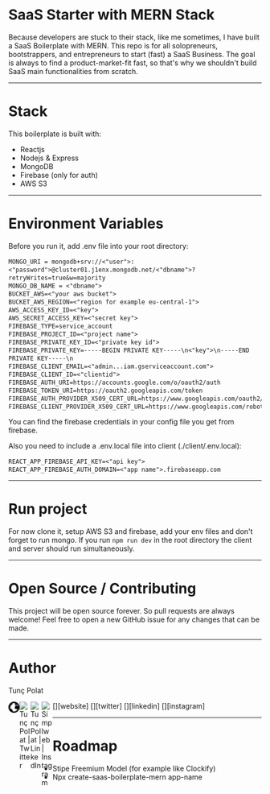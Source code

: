 # SaaS Starter with MERN Stack

Because developers are stuck to their stack, like me sometimes, I have built a SaaS Boilerplate with MERN. This repo is for all solopreneurs, bootstrappers, and entrepreneurs to start (fast) a SaaS Business. The goal is always to find a product-market-fit fast, so that's why we shouldn't build SaaS main functionalities from scratch.

---

# Stack

This boilerplate is built with:

- Reactjs
- Nodejs & Express
- MongoDB
- Firebase (only for auth)
- AWS S3

---

# Environment Variables

Before you run it, add .env file into your root directory:

```
MONGO_URI = mongodb+srv://<"user">:<"password">@cluster01.j1enx.mongodb.net/<"dbname">?retryWrites=true&w=majority
MONGO_DB_NAME = <"dbname">
BUCKET_AWS=<"your aws bucket">
BUCKET_AWS_REGION=<"region for example eu-central-1">
AWS_ACCESS_KEY_ID=<"key">
AWS_SECRET_ACCESS_KEY=<"secret key">
FIREBASE_TYPE=service_account
FIREBASE_PROJECT_ID=<"project name">
FIREBASE_PRIVATE_KEY_ID=<"private key id">
FIREBASE_PRIVATE_KEY=-----BEGIN PRIVATE KEY-----\n<"key">\n-----END PRIVATE KEY-----\n
FIREBASE_CLIENT_EMAIL=<"admin...iam.gserviceaccount.com">
FIREBASE_CLIENT_ID=<"clientid">
FIREBASE_AUTH_URI=https://accounts.google.com/o/oauth2/auth
FIREBASE_TOKEN_URI=https://oauth2.googleapis.com/token
FIREBASE_AUTH_PROVIDER_X509_CERT_URL=https://www.googleapis.com/oauth2/v1/certs
FIREBASE_CLIENT_PROVIDER_X509_CERT_URL=https://www.googleapis.com/robot/v1/metadata/x509/<"admin...iam.gserviceaccount.com">
```

You can find the firebase credentials in your config file you get from firebase.

Also you need to include a .env.local file into client (./client/.env.local):

```
REACT_APP_FIREBASE_API_KEY=<"api key">
REACT_APP_FIREBASE_AUTH_DOMAIN=<"app name">.firebaseapp.com
```

---

# Run project

For now clone it, setup AWS S3 and firebase, add your env files and don't forget to run mongo.
If you run `npm run dev` in the root directory the client and server should run simultaneously.

---

# Open Source / Contributing

This project will be open source forever. So pull requests are always welcome! Feel free to open a new GitHub issue for any changes that can be made.

---

# Author

Tunç Polat

[<img align="left" alt="www.simplweb.ch" width="22px" src="https://raw.githubusercontent.com/iconic/open-iconic/master/svg/globe.svg" />][website]
[<img align="left" alt="Tunç Polat | Twitter" width="22px" src="https://cdn.jsdelivr.net/npm/simple-icons@v3/icons/twitter.svg" />][twitter]
[<img align="left" alt="Tunç Polat | LinkedIn" width="22px" src="https://cdn.jsdelivr.net/npm/simple-icons@v3/icons/linkedin.svg" />][linkedin]
[<img align="left" alt="Simplweb | Instagram" width="22px" src="https://cdn.jsdelivr.net/npm/simple-icons@v3/icons/instagram.svg" />][instagram]

---

# Roadmap

- Stipe Freemium Model (for example like Clockify)
- Npx create-saas-boilerplate-mern app-name

